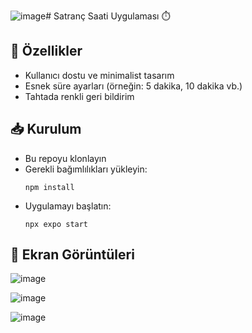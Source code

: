 ![image](https://github.com/user-attachments/assets/a6747582-0a48-451c-9450-3f8cc8d6c1eb)# Satranç Saati Uygulaması ⏱️

## 🚀 Özellikler

- Kullanıcı dostu ve minimalist tasarım
- Esnek süre ayarları (örneğin: 5 dakika, 10 dakika vb.)
- Tahtada renkli geri bildirim
  
## 📥 Kurulum
- Bu repoyu klonlayın
- Gerekli bağımlılıkları yükleyin:
    ```
    npm install
    ```
- Uygulamayı başlatın:
    ```
    npx expo start
    ```
## 📸 Ekran Görüntüleri

  ![image](https://github.com/user-attachments/assets/f4613234-e85f-4938-98ed-4800abe046fe)

  ![image](https://github.com/user-attachments/assets/10a8d79d-de2a-48d5-bc05-4c2b8ee6f061)

  ![image](https://github.com/user-attachments/assets/bf1eb44a-4ba2-4689-b88a-224ee00ee4f1)


  


